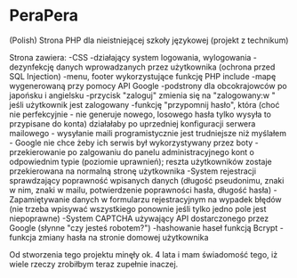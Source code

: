 # PeraPera
(Polish) Strona PHP dla nieistniejącej szkoły językowej (projekt z technikum)

Strona zawiera:
  -CSS
  -działający system logowania, wylogowania
  -dezynfekcję danych wprowadzanych przez użytkownika (ochrona przed SQL Injection)
  -menu, footer wykorzystujące funkcję PHP include
  -mapę wygenerowaną przy pomocy API Google
  -podstrony dla obcokrajowców po japońsku i angielsku
  -przycisk "zaloguj" zmienia się na "zalogowany:w <nazwa konta>" jeśli użytkownik jest zalogowany
  -funkcję "przypomnij hasło", która (choć nie perfekcyjnie - nie generuje nowego, losowego hasła tylko wysyła to przypisane do konta) działałaby
    po uprzedniej konfiguracji serwera mailowego - wysyłanie maili programistycznie jest trudniejsze niż myślałem - Google nie chce żeby ich serwis był wykorzystywany przez boty
  -przekierowanie po zalgowaniu do panelu administracyjnego kont o odpowiednim typie (poziomie uprawnień);
    reszta użytkowników zostaje przekierowana na normalną stronę użytkownika
  -System rejestracji sprawdzający poprawność wpisanych danych (długość pseudonimu, znaki w nim, znaki w mailu, potwierdzenie poprawności hasła, długość hasła)
  -Zapamiętywanie danych w formularzu rejestracyjnym na wypadek błędów (nie trzeba wpisywać wszystkiego ponownie jeśli tylko jedno pole jest niepoprawne)
  -System CAPTCHA używający API dostarczonego przez Google (słynne "czy jesteś robotem?")
  -hashowanie haseł funkcją Bcrypt
  -funkcja zmiany hasła na stronie domowej użytkownika
  
  Od stworzenia tego projektu minęły ok. 4 lata i mam świadomość tego, iż wiele rzeczy zrobiłbym teraz zupełnie inaczej.
